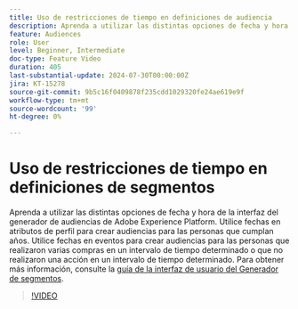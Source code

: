 ```yaml
---
title: Uso de restricciones de tiempo en definiciones de audiencia
description: Aprenda a utilizar las distintas opciones de fecha y hora de la interfaz del generador de audiencias de Adobe Experience Platform.
feature: Audiences
role: User
level: Beginner, Intermediate
doc-type: Feature Video
duration: 405
last-substantial-update: 2024-07-30T00:00:00Z
jira: KT-15278
source-git-commit: 9b5c16f0409878f235cdd1029320fe24ae619e9f
workflow-type: tm+mt
source-wordcount: '99'
ht-degree: 0%

---
```



# Uso de restricciones de tiempo en definiciones de segmentos

Aprenda a utilizar las distintas opciones de fecha y hora de la interfaz del generador de audiencias de Adobe Experience Platform. Utilice fechas en atributos de perfil para crear audiencias para las personas que cumplan años. Utilice fechas en eventos para crear audiencias para las personas que realizaron varias compras en un intervalo de tiempo determinado o que no realizaron una acción en un intervalo de tiempo determinado. Para obtener más información, consulte la [guía de la interfaz de usuario del Generador de segmentos](https://experienceleague.adobe.com/en/docs/experience-platform/segmentation/ui/segment-builder).

>[!VIDEO](https://video.tv.adobe.com/v/3432259/?learn=on)
